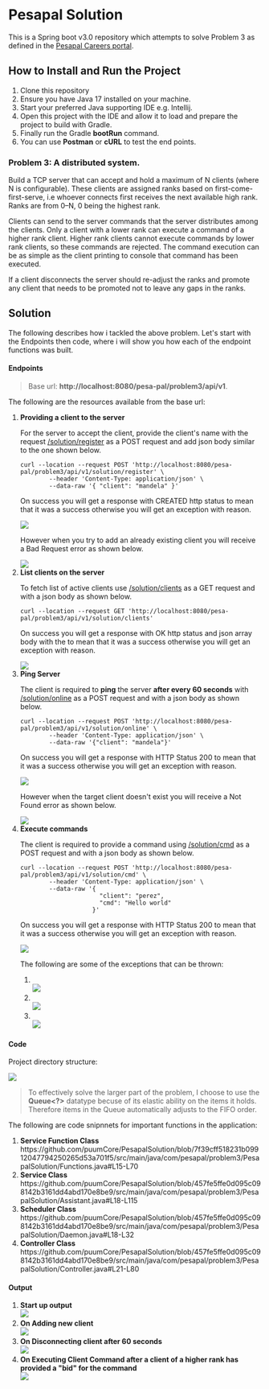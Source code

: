 # Pesapal Solution
This is a Spring boot v3.0 repository which attempts to solve Problem 3 as defined in the <a href="https://pesapal.freshteam.com/jobs/2OU7qEKgG4DR/junior-developer-23">Pesapal Careers portal</a>.

## How to Install and Run the Project
<ol>
   <li>Clone this repository</li>
   <li>Ensure you have Java 17 installed on your machine.</li>
   <li>Start your preferred Java supporting IDE e.g. Intellij.</li>
   <li>Open this project with the IDE and allow it to load and prepare the project to build with Gradle.</li>
   <li>Finally run the Gradle <strong>bootRun</strong> command.</li>
   <li>You can use <strong>Postman</strong> or <strong>cURL</strong> to test the end points.</li>
</ol>

### Problem 3: A distributed system.
Build a TCP server that can accept and hold a maximum of N clients (where N is configurable).
These clients are assigned ranks based on first-come-first-serve, i.e whoever connects first receives the next available high rank. Ranks are from 0–N, 0 being the highest rank.

Clients can send to the server commands that the server distributes among the clients. Only a client with a lower rank can execute a command of a higher rank client. Higher rank clients cannot execute commands by lower rank clients, so these commands are rejected. The command execution can be as simple as the client printing to console that command has been executed.

If a client disconnects the server should re-adjust the ranks and promote any client that needs to be promoted not to leave any gaps in the ranks.

## Solution
The following describes how i tackled the above problem. Let's start with the Endpoints then code, where i will show you how each of the endpoint functions was built.
#### Endpoints
> Base url: <strong>http://localhost:8080/pesa-pal/problem3/api/v1</strong>.

The following are the resources available from the base url:
<ol>
   <li>
      <strong>Providing a client to the server</strong>
    <p>For the server to accept the client, provide the client's name with the request <a href="http://localhost:8080/pesa-pal/problem3/api/v1/solution/register">/solution/register</a> as a POST request and add json body similar to the one shown below.</p>
    <code>curl --location --request POST 'http://localhost:8080/pesa-pal/problem3/api/v1/solution/register' \
        --header 'Content-Type: application/json' \
        --data-raw '{ "client": "mandela" }'</code>
    <p>On success you will get a response with CREATED http status to mean that it was a success otherwise you will get an exception with reason.</p>
    <img src="https://user-images.githubusercontent.com/54445311/213667946-e6cfcdb4-7667-48fc-90c6-fd9979bd9178.png"></img>
    <p>However when you try to add an already existing client you will receive a Bad Request error as shown below.</p>
    <img src="https://user-images.githubusercontent.com/54445311/213678087-6998fab2-6990-415b-8819-6a3620e0e9c8.png"></img>
    </li>
    <li>
    <strong>List clients on the server</strong>
    <p>To fetch list of active clients use <a href="http://localhost:8080/pesa-pal/problem3/api/v1/solution/clients">/solution/clients</a> as a GET request and with a json body as shown below.</p>
    <code>curl --location --request GET 'http://localhost:8080/pesa-pal/problem3/api/v1/solution/clients'</code>
    <p>On success you will get a response with OK http status and json array body with the to mean that it was a success otherwise you will get an exception with reason.</p>
    <img src="https://user-images.githubusercontent.com/54445311/213669054-f9e855b3-1778-428d-a2e4-afe9dee3c16e.png"></img>
    </li>
    <li>
   <strong>Ping Server</strong>
    <p>The client is required to <strong>ping</strong> the server <strong>after every 60 seconds</strong> with <a href="http://localhost:8080/pesa-pal/problem3/api/v1/solution/online">/solution/online</a> as a POST request and with a json body as shown below.</p>
    <code>curl --location --request POST 'http://localhost:8080/pesa-pal/problem3/api/v1/solution/online' \
        --header 'Content-Type: application/json' \
        --data-raw '{"client": "mandela"}'</code>
    <p>On success you will get a response with HTTP Status 200 to mean that it was a success otherwise you will get an exception with reason.</p>
    <img src="https://user-images.githubusercontent.com/54445311/213679537-34adfaa1-c99b-41a5-b201-c973bc9c9d0c.png"></img>
    <p>However when the target client doesn't exist you will receive a Not Found error as shown below.</p>
    <img src="https://user-images.githubusercontent.com/54445311/213680078-7be113fb-3cfa-44e0-bd83-a72ed15b8695.png"></img>
    </li>
    <li>
    <strong>Execute commands</strong>
    <p>The client is required to provide a command using <a href="http://localhost:8080/pesa-pal/problem3/api/v1/solution/cmd">/solution/cmd</a> as a POST request and with a json body as shown below.</p>
    <code>curl --location --request POST 'http://localhost:8080/pesa-pal/problem3/api/v1/solution/cmd' \
        --header 'Content-Type: application/json' \
        --data-raw '{
                      "client": "perez",
                      "cmd": "Hello world"
                    }'</code>
    <p>On success you will get a response with HTTP Status 200 to mean that it was a success otherwise you will get an exception with reason.</p>
    <img src="https://user-images.githubusercontent.com/54445311/213682558-6fe776c9-84e2-4177-9777-002ee6f24445.png"></img>
    <p>The following are some of the exceptions that can be thrown:</p>
    <ol>
        <li>
           <br>
           <img src="https://user-images.githubusercontent.com/54445311/213682089-082f5412-628f-4f6d-8b46-633aa1f119b4.png"></img>
        </li>
        <li>
           <br>
           <img src="https://user-images.githubusercontent.com/54445311/213682247-fafdb020-2fda-48cf-84ef-5591e0ea5f32.png"></img>
        </li>
        <li>
           <br>
           <img src="https://user-images.githubusercontent.com/54445311/213682334-b363f45f-b1d1-47de-850d-7663a3675f07.png"></img>
        </li>
    </ol>
    </li>
</ol>

#### Code

Project directory structure:

<img src="https://user-images.githubusercontent.com/54445311/213704112-afed55c8-307c-42af-b927-b93260feec32.png"></img>

> To effectively solve the larger part of the problem, I choose to use the <strong>Queue<?></strong> datatype becuse of its elastic ability on the items it holds. Therefore items in the Queue automatically adjusts to the FIFO order.

The following are code snipnnets for important functions in the application:

<ol>
    <li>
    <strong>Service Function Class</strong>
    <br>
      https://github.com/puumCore/PesapalSolution/blob/7f39cff518231b09912047794250265d53a701f5/src/main/java/com/pesapal/problem3/PesapalSolution/Functions.java#L15-L70
    </li>
    <li>
    <strong>Service Class</strong>
    <br>
      https://github.com/puumCore/PesapalSolution/blob/457fe5ffe0d095c098142b3161dd4abd170e8be9/src/main/java/com/pesapal/problem3/PesapalSolution/Assistant.java#L18-L115
    </li>
    <li>
    <strong>Scheduler Class</strong>
    <br>
    https://github.com/puumCore/PesapalSolution/blob/457fe5ffe0d095c098142b3161dd4abd170e8be9/src/main/java/com/pesapal/problem3/PesapalSolution/Daemon.java#L18-L32
    </li>
    <li>
    <strong>Controller Class</strong>
    <br>
    https://github.com/puumCore/PesapalSolution/blob/457fe5ffe0d095c098142b3161dd4abd170e8be9/src/main/java/com/pesapal/problem3/PesapalSolution/Controller.java#L21-L80
    </li>
</ol>

#### Output
<ol>
   <li>
      <strong>Start up output</strong>
      <br>
      <img src="https://user-images.githubusercontent.com/54445311/213705539-04f9c58f-92fd-42f5-92bc-dcab49b67516.png"></img>
   </li>
   <li>
      <strong>On Adding new client</strong>
      <br>
      <img src="https://user-images.githubusercontent.com/54445311/213706115-4fe6a423-d601-40fa-b411-83185f79f012.png"></img>
   </li>
   <li>
      <strong>On Disconnecting client after 60 seconds</strong>
      <br>
      <img src="https://user-images.githubusercontent.com/54445311/213706427-4824fc6e-eb52-4d12-a42f-27f8917ad9fd.png"></img>
   </li>
    <li>
      <strong>On Executing Client Command after a client of a higher rank has provided a "bid" for the command</strong>
      <br>
      <img src="https://user-images.githubusercontent.com/54445311/213707126-9debf49c-0752-46af-aa79-1ddc61fc789f.png"></img>
   </li>

</ol>
